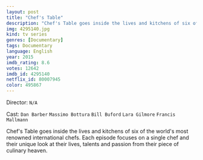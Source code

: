 ```yaml
---
layout: post
title: "Chef's Table"
description: "Chef's Table goes inside the lives and kitchens of six of the world's most renowned international chefs. Each episode focuses on a single chef and their unique look at their lives, talents and passion from their piece of culinary heaven..."
img: 4295140.jpg
kind: tv series
genres: [Documentary]
tags: Documentary 
language: English
year: 2015
imdb_rating: 8.6
votes: 12642
imdb_id: 4295140
netflix_id: 80007945
color: 495867
---
```

Director: `N/A`  

Cast: `Dan Barber` `Massimo Bottura` `Bill Buford` `Lara Gilmore` `Francis Mallmann` 

Chef's Table goes inside the lives and kitchens of six of the world's most renowned international chefs. Each episode focuses on a single chef and their unique look at their lives, talents and passion from their piece of culinary heaven.